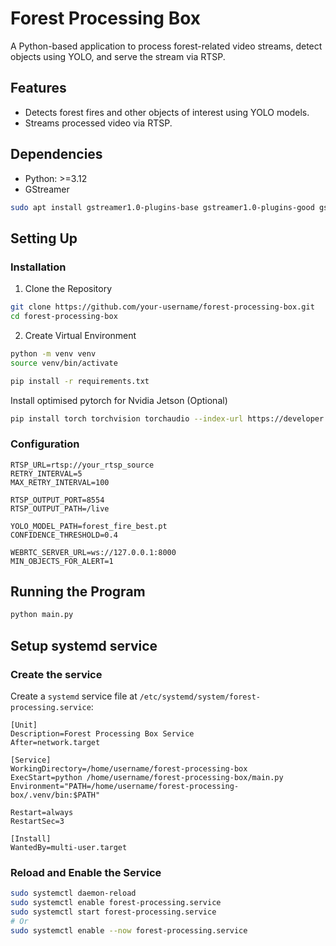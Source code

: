 # Forest Processing Box

A Python-based application to process forest-related video streams, detect objects using YOLO, and serve the stream via RTSP.

## Features

- Detects forest fires and other objects of interest using YOLO models.
- Streams processed video via RTSP.

## Dependencies 

- Python: >=3.12
- GStreamer

```bash
sudo apt install gstreamer1.0-plugins-base gstreamer1.0-plugins-good gstreamer1.0-plugins-bad gstreamer1.0-plugins-ugly gstreamer1.0-libav
```

## Setting Up

### Installation

1. Clone the Repository

```bash
git clone https://github.com/your-username/forest-processing-box.git
cd forest-processing-box
```

2. Create Virtual Environment

```bash
python -m venv venv
source venv/bin/activate
```

```bash
pip install -r requirements.txt
```

Install optimised pytorch for Nvidia Jetson (Optional)

```bash
pip install torch torchvision torchaudio --index-url https://developer.download.nvidia.com/compute/redist/jp/v50
```

### Configuration

```
RTSP_URL=rtsp://your_rtsp_source
RETRY_INTERVAL=5
MAX_RETRY_INTERVAL=100

RTSP_OUTPUT_PORT=8554
RTSP_OUTPUT_PATH=/live

YOLO_MODEL_PATH=forest_fire_best.pt
CONFIDENCE_THRESHOLD=0.4

WEBRTC_SERVER_URL=ws://127.0.0.1:8000
MIN_OBJECTS_FOR_ALERT=1
```

## Running the Program

```bash
python main.py
```


## Setup systemd service

### Create the service

Create a `systemd` service file at `/etc/systemd/system/forest-processing.service`:

```service
[Unit]
Description=Forest Processing Box Service
After=network.target

[Service]
WorkingDirectory=/home/username/forest-processing-box
ExecStart=python /home/username/forest-processing-box/main.py
Environment="PATH=/home/username/forest-processing-box/.venv/bin:$PATH"

Restart=always
RestartSec=3

[Install]
WantedBy=multi-user.target
```


### Reload and Enable the Service

```bash
sudo systemctl daemon-reload
sudo systemctl enable forest-processing.service
sudo systemctl start forest-processing.service
# Or
sudo systemctl enable --now forest-processing.service
```
